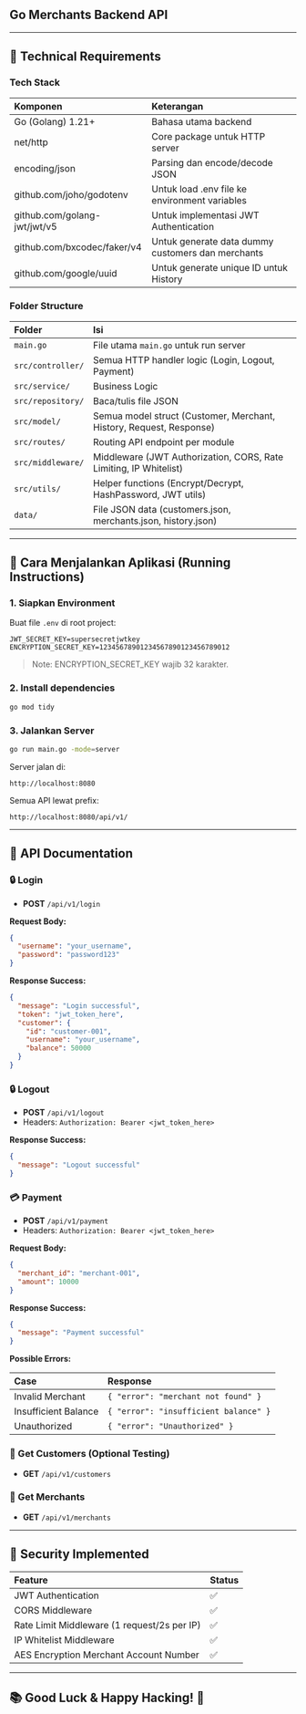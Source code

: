 ## Go Merchants Backend API

---

## 📌 Technical Requirements

### Tech Stack

| Komponen                     | Keterangan                                        |
| :--------------------------- | :------------------------------------------------ |
| Go (Golang) 1.21+            | Bahasa utama backend                              |
| net/http                     | Core package untuk HTTP server                    |
| encoding/json                | Parsing dan encode/decode JSON                    |
| github.com/joho/godotenv     | Untuk load .env file ke environment variables     |
| github.com/golang-jwt/jwt/v5 | Untuk implementasi JWT Authentication             |
| github.com/bxcodec/faker/v4  | Untuk generate data dummy customers dan merchants |
| github.com/google/uuid       | Untuk generate unique ID untuk History            |

### Folder Structure

| Folder            | Isi                                                                 |
| :---------------- | :------------------------------------------------------------------ |
| `main.go`         | File utama `main.go` untuk run server                               |
| `src/controller/` | Semua HTTP handler logic (Login, Logout, Payment)                   |
| `src/service/`    | Business Logic                                                      |
| `src/repository/` | Baca/tulis file JSON                                                |
| `src/model/`      | Semua model struct (Customer, Merchant, History, Request, Response) |
| `src/routes/`     | Routing API endpoint per module                                     |
| `src/middleware/` | Middleware (JWT Authorization, CORS, Rate Limiting, IP Whitelist)   |
| `src/utils/`      | Helper functions (Encrypt/Decrypt, HashPassword, JWT utils)         |
| `data/`           | File JSON data (customers.json, merchants.json, history.json)       |

---

## 📌 Cara Menjalankan Aplikasi (Running Instructions)

### 1. Siapkan Environment

Buat file `.env` di root project:

```env
JWT_SECRET_KEY=supersecretjwtkey
ENCRYPTION_SECRET_KEY=12345678901234567890123456789012
```

> Note: ENCRYPTION_SECRET_KEY wajib 32 karakter.

### 2. Install dependencies

```bash
go mod tidy
```

### 3. Jalankan Server

```bash
go run main.go -mode=server
```

Server jalan di:

```
http://localhost:8080
```

Semua API lewat prefix:

```
http://localhost:8080/api/v1/
```

---

## 📌 API Documentation

### 🔒 Login

- **POST** `/api/v1/login`

**Request Body:**

```json
{
  "username": "your_username",
  "password": "password123"
}
```

**Response Success:**

```json
{
  "message": "Login successful",
  "token": "jwt_token_here",
  "customer": {
    "id": "customer-001",
    "username": "your_username",
    "balance": 50000
  }
}
```

### 🔒 Logout

- **POST** `/api/v1/logout`
- Headers: `Authorization: Bearer <jwt_token_here>`

**Response Success:**

```json
{
  "message": "Logout successful"
}
```

### 💳 Payment

- **POST** `/api/v1/payment`
- Headers: `Authorization: Bearer <jwt_token_here>`

**Request Body:**

```json
{
  "merchant_id": "merchant-001",
  "amount": 10000
}
```

**Response Success:**

```json
{
  "message": "Payment successful"
}
```

**Possible Errors:**

| Case                 | Response                              |
| :------------------- | :------------------------------------ |
| Invalid Merchant     | `{ "error": "merchant not found" }`   |
| Insufficient Balance | `{ "error": "insufficient balance" }` |
| Unauthorized         | `{ "error": "Unauthorized" }`         |

### 📓 Get Customers (Optional Testing)

- **GET** `/api/v1/customers`

### 📓 Get Merchants

- **GET** `/api/v1/merchants`

---

## 🚀 Security Implemented

| Feature                                     | Status |
| :------------------------------------------ | :----- |
| JWT Authentication                          | ✅     |
| CORS Middleware                             | ✅     |
| Rate Limit Middleware (1 request/2s per IP) | ✅     |
| IP Whitelist Middleware                     | ✅     |
| AES Encryption Merchant Account Number      | ✅     |

---

## 📚 Good Luck & Happy Hacking! 🚀
